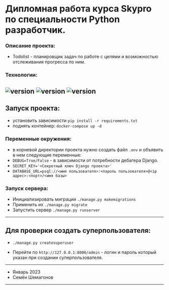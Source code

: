 # Дипломная работа курса Skypro по специальности Python разработчик.

### Описание проекта:
 - Todolist - планировщик задач по работе с целями и возможностью отслеживания прогресса по ним.
### Технологии:
![version](https://img.shields.io/badge/Python-3776AB?style=for-the-badge&logo=python&logoColor=white)
![version](https://img.shields.io/badge/Django-092E20?style=for-the-badge&logo=django&logoColor=white)
![version](https://img.shields.io/badge/PostgreSQL-316192?style=for-the-badge&logo=postgresql&logoColor=white)
---
## Запуск проекта:
 - установить зависимости `pip install -r requirements.txt`
 - поднять контейнер: `docker-compose up -d`

### Переменные окружения:
 - в корневой директории проекта нужно создать файл `.env` и объявить в нем следующие переменные:
 - `DEBUG=True/False` - в зависимости от потребности дебагера Django.
 - `SECRET_KEY='<Секретный ключ Django проекта>'`
 - `DATABASE_URL=psql://<имя пользователя>:<пароль пользователя>@<ip адрес>:<порт>/<имя базы>`

### Запуск сервера:
 - Инициализировать миграции `./manage.py makemigrations`
 - Применить их `./manage.py migrate`
 - Запустить сервер `./manage.py runserver`
---
## Для проверки создать суперпользователя:
 - `./manage.py createsuperuser`

 - Перейти по `http://127.0.0.1:8000/admin` - логин и пароль который указан при создании суперпользователя.
---
 - Январь 2023
 - Семён Шемагонов
---

